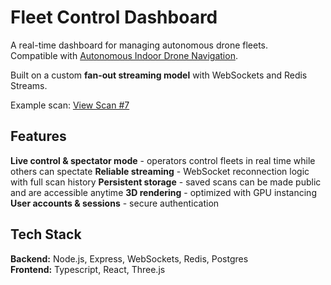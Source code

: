 # Fleet Control Dashboard

A real-time dashboard for managing autonomous drone fleets.  
Compatible with [Autonomous Indoor Drone Navigation](https://github.com/coskyler/Autonomous-Indoor-Drone-Navigation).

Built on a custom **fan-out streaming model** with WebSockets and Redis Streams.

Example scan: [View Scan #7](https://fleetcontrol.coskyler.com/scans/7)

## Features
**Live control & spectator mode** - operators control fleets in real time while others can spectate
**Reliable streaming** - WebSocket reconnection logic with full scan history
**Persistent storage** - saved scans can be made public and are accessible anytime
**3D rendering** - optimized with GPU instancing
**User accounts & sessions** - secure authentication

## Tech Stack
**Backend:** Node.js, Express, WebSockets, Redis, Postgres  
**Frontend:** Typescript, React, Three.js
